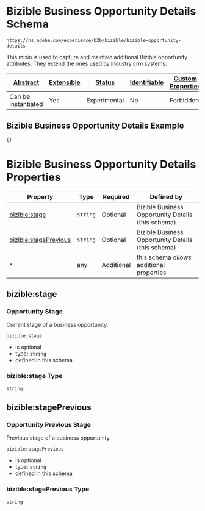 
# Bizible Business Opportunity Details Schema

```
https://ns.adobe.com/experience/b2b/bizible/bizible-opportunity-details
```

This mixin is used to capture and maintain additional Bizible opportunity attributes. They extend the ones used by industry crm systems.

| [Abstract](../../../../../abstract.md) | [Extensible](../../../../../extensions.md) | [Status](../../../../../status.md) | [Identifiable](../../../../../id.md) | [Custom Properties](../../../../../extensions.md) | [Additional Properties](../../../../../extensions.md) | Defined In |
|----------------------------------------|--------------------------------------------|------------------------------------|--------------------------------------|---------------------------------------------------|-------------------------------------------------------|------------|
| Can be instantiated | Yes | Experimental | No | Forbidden | Permitted | [adobe/experience/b2b/bizible/bizible-opportunity-details.schema.json](adobe/experience/b2b/bizible/bizible-opportunity-details.schema.json) |

## Bizible Business Opportunity Details Example
```json
{}
```

# Bizible Business Opportunity Details Properties

| Property | Type | Required | Defined by |
|----------|------|----------|------------|
| [bizible:stage](#biziblestage) | `string` | Optional | Bizible Business Opportunity Details (this schema) |
| [bizible:stagePrevious](#biziblestageprevious) | `string` | Optional | Bizible Business Opportunity Details (this schema) |
| `*` | any | Additional | this schema *allows* additional properties |

## bizible:stage
### Opportunity Stage

Current stage of a business opportunity.

`bizible:stage`
* is optional
* type: `string`
* defined in this schema

### bizible:stage Type


`string`






## bizible:stagePrevious
### Opportunity Previous Stage

Previous stage of a business opportunity.

`bizible:stagePrevious`
* is optional
* type: `string`
* defined in this schema

### bizible:stagePrevious Type


`string`





